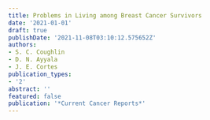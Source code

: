 ```yaml
---
title: Problems in Living among Breast Cancer Survivors
date: '2021-01-01'
draft: true
publishDate: '2021-11-08T03:10:12.575652Z'
authors:
- S. C. Coughlin
- D. N. Ayyala
- J. E. Cortes
publication_types:
- '2'
abstract: ''
featured: false
publication: '*Current Cancer Reports*'
---
```


